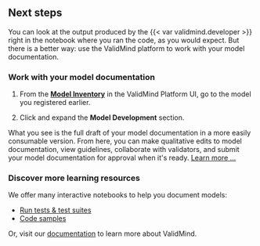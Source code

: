 ## Next steps

You can look at the output produced by the {{< var validmind.developer >}} right in the notebook where you ran the code, as you would expect. But there is a better way: use the ValidMind platform to work with your model documentation.

### Work with your model documentation

1. From the [**Model Inventory**](https://app.prod.validmind.ai/model-inventory) in the ValidMind Platform UI, go to the model you registered earlier.

2. Click and expand the **Model Development** section.

What you see is the full draft of your model documentation in a more easily consumable version. From here, you can make qualitative edits to model documentation, view guidelines, collaborate with validators, and submit your model documentation for approval when it's ready. [Learn more ...](https://docs.validmind.ai/guide/working-with-model-documentation.html)

### Discover more learning resources

We offer many interactive notebooks to help you document models:

- [Run tests & test suites](https://docs.validmind.ai/guide/testing-overview.html)
- [Code samples](https://docs.validmind.ai/guide/samples-jupyter-notebooks.html)

Or, visit our [documentation](https://docs.validmind.ai/) to learn more about ValidMind.